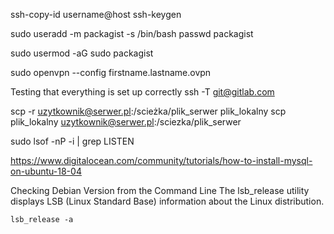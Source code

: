 ssh-copy-id username@host
ssh-keygen

sudo useradd -m packagist -s /bin/bash
passwd packagist

sudo usermod -aG sudo packagist

sudo openvpn --config firstname.lastname.ovpn


Testing that everything is set up correctly
ssh -T git@gitlab.com

scp -r uzytkownik@serwer.pl:/scieżka/plik_serwer plik_lokalny
scp plik_lokalny uzytkownik@serwer.pl:/sciezka/plik_serwer


sudo lsof -nP -i | grep LISTEN

https://www.digitalocean.com/community/tutorials/how-to-install-mysql-on-ubuntu-18-04



Checking Debian Version from the Command Line
The lsb_release utility displays LSB (Linux Standard Base) information about the Linux distribution.
```
lsb_release -a
```    
